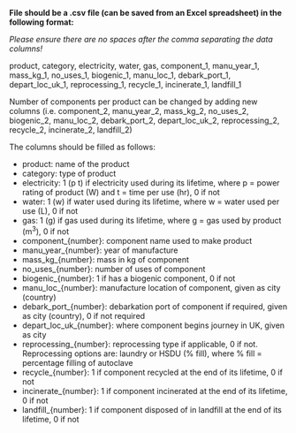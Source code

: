 **File should be a .csv file (can be saved from an Excel spreadsheet) in the following format:**

*Please ensure there are no spaces after the comma separating the data columns!*

product, category, electricity, water, gas, component_1, manu_year_1, mass_kg_1, no_uses_1, biogenic_1, manu_loc_1, debark_port_1, depart_loc_uk_1, reprocessing_1, recycle_1, incinerate_1, landfill_1

Number of components per product can be changed by adding new columns (i.e. component_2, manu_year_2, mass_kg_2, no_uses_2, biogenic_2, manu_loc_2, debark_port_2, depart_loc_uk_2, reprocessing_2, recycle_2, incinerate_2, landfill_2)

The columns should be filled as follows:
- product: name of the product
- category: type of product
- electricity: 1 (p t) if electricity used during its lifetime, where p = power rating of product (W) and t = time per use (hr), 0 if not
- water: 1 (w) if water used during its lifetime, where w = water used per use (L), 0 if not
- gas: 1 (g) if gas used during its lifetime, where g = gas used by product (m$^{3}$), 0 if not
- component_{number}: component name used to make product
- manu_year_{number}: year of manufacture
- mass_kg_{number}: mass in kg of component
- no_uses_{number}: number of uses of component
- biogenic_{number}: 1 if has a biogenic component, 0 if not
- manu_loc_{number}: manufacture location of component, given as city (country)
- debark_port_{number}: debarkation port of component if required, given as city (country), 0 if not required
- depart_loc_uk_{number}: where component begins journey in UK, given as city
- reprocessing_{number}: reprocessing type if applicable, 0 if not. Reprocessing options are: laundry or HSDU (% fill), where % fill = percentage filling of autoclave
- recycle_{number}: 1 if component recycled at the end of its lifetime, 0 if not
- incinerate_{number}: 1 if component incinerated at the end of its lifetime, 0 if not
- landfill_{number}: 1 if component disposed of in landfill at the end of its lifetime, 0 if not
